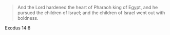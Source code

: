> And the Lord hardened the heart of Pharaoh king of Egypt, and he pursued the
> children of Israel; and the children of Israel went out with boldness. 

Exodus 14:8
